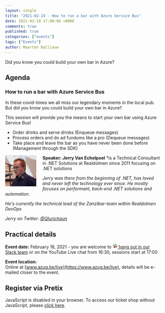 ```yaml
---
layout: single
title: "2021-02-18 - How to run a bar with Azure Service Bus"
date: 2021-02-18 17:00:00 +0000
comments: true
published: true
categories: ["events"]
tags: ["Events"]
author: Maarten Balliauw
---
```


Did you know you could build your own bar in Azure?

## Agenda

### How to run a bar with Azure Service Bus

In these covid-times we all miss our legendary moments in the local pub. But did you know you could build your own bar in Azure?

This session will provide you the means to start your own bar using Azure Service Bus!
* Order drinks and serve drinks (Enqueue messages)
* Process orders and do ad fundums like a pro (Dequeue messages)
* Take place and leave the bar as you have never been done before (Management through the SDK)

<img src="/assets/media/speakers/jerry-van-echelpoel.jpg" alt="Jerry Van Echelpoel" align="left" height="100" width="100" style="margin-right: 20px;">**Speaker: Jerry Van Echelpoel** *is a Technical Consultant in .NET Solutions at Realdolmen since 2011 focusing on .NET solutions

*Jerry was there from the beginning of .NET, has loved and never left the technology ever since. He mostly focuses on performant, back-end .NET solutions and automation.*

*He's currently the technical lead of the Zanzibar-team within Realdolmen DevOps*

*Jerry on Twitter: [@Qlurichaun](http://twitter.com/qlurichaun)*

## Practical details

**Event date:** February 18, 2021 - you are welcome to [<img src="/assets/media/icon-slack.png" width="16" height="16" /> hang out in our Slack team](https://join.slack.com/t/azugbe/shared_invite/MjE4MzI5NDM3OTM5LTE1MDExNDgyMzUtMzgwNjM2YmU0Zg) or on the YouTube Live chat from 16:30, sessions start at 17:00

**Event location:**<br/>
Online at [www.azug.be/live](https://www.azug.be/live), details will be e-mailed closer to the event.

## Register via Pretix
<link rel="stylesheet" type="text/css" href="https://pretix.eu/azug/20210218/widget/v1.css">
<script type="text/javascript" src="https://pretix.eu/widget/v1.en.js" async></script>
<pretix-widget event="https://pretix.eu/azug/20210218/"></pretix-widget>
<noscript>
   <div class="pretix-widget">
        <div class="pretix-widget-info-message">
            JavaScript is disabled in your browser. To access our ticket shop without JavaScript, please <a target="_blank" rel="noopener" href="https://pretix.eu/azug/20210218/">click here</a>.
        </div>
    </div>
</noscript>